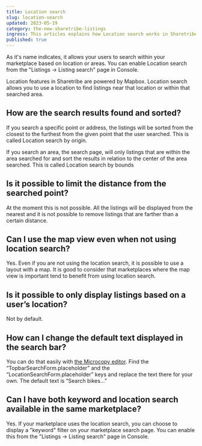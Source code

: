 ```yaml
---
title: Location search
slug: location-search
updated: 2023-05-19
category: the-new-sharetribe-listings
ingress: This articles explains how Location search works in Sharetribe.
published: true
---
```


As it's name indicates, it allows your users to search within your
marketplace based on location or areas. You can enable Location search
from the "Listings -> Listing search" page in Console.

Location features in Sharetribe are powered by Mapbox. Location search
allows you to use a location to find listings near that location or
within that searched area.

## How are the search results found and sorted?

If you search a specific point or address, the listings will be sorted
from the closest to the furthest from the given point that the user
searched. This is called Location search by origin.

If you search an area, the search page, will only listings that are
within the area searched for and sort the results in relation to the
center of the area searched. This is called Location search by bounds

## Is it possible to limit the distance from the searched point?

At the moment this is not possible. All the listings will be displayed
from the nearest and it is not possible to remove listings that are
farther than a certain distance.

## Can I use the map view even when not using location search?

Yes. Even if you are not using the location search, it is possible to
use a layout with a map. It is good to consider that marketplaces where
the map view is important tend to benefit from using location search.

## Is it possible to only display listings based on a user’s location?

Not by default.

## How can I change the default text displayed in the search bar?

You can do that easily with
[the Microcopy editor](https://www.sharetribe.com/docs/the-new-sharetribe/how-to-use-microcopy-editor/).
Find the “TopbarSearchForm.placeholder” and the
“LocationSearchForm.placeholder” keys and replace the text there for
your own. The default text is “Search bikes…”

## Can I have both keyword and location search available in the same marketplace?

Yes. If your marketplace uses the location search, you can choose to
display a "keyword" filter on your marketplace search page. You can
enable this from the "Listings -> Listing search" page in Console.
